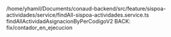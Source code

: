 /home/yhamil/Documents/conaud-backend/src/feature/sispoa-actividades/service/findAll-sispoa-actividades.service.ts
findAllActividadAsignacionByPerCodigoV2
BACK:
fix/contador_en_ejecucion

